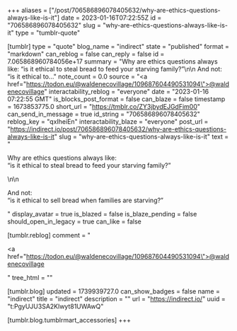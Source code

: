 +++
aliases = ["/post/706586896078405632/why-are-ethics-questions-always-like-is-it"]
date = 2023-01-16T07:22:55Z
id = "706586896078405632"
slug = "why-are-ethics-questions-always-like-is-it"
type = "tumblr-quote"

[tumblr]
type = "quote"
blog_name = "indirect"
state = "published"
format = "markdown"
can_reblog = false
can_reply = false
id = 7.065868960784056e+17
summary = "Why are ethics questions always like: “is it ethical to steal bread to feed your starving family?”\n\n And not: “is it ethical to..."
note_count = 0.0
source = "<a href=\"https://todon.eu/@waldenecovillage/109687604490531094\">@waldenecovillage</a>"
interactability_reblog = "everyone"
date = "2023-01-16 07:22:55 GMT"
is_blocks_post_format = false
can_blaze = false
timestamp = 1673853775.0
short_url = "https://tmblr.co/ZY3jbydEJGdFim00"
can_send_in_message = true
id_string = "706586896078405632"
reblog_key = "qxIheiEn"
interactability_blaze = "everyone"
post_url = "https://indirect.io/post/706586896078405632/why-are-ethics-questions-always-like-is-it"
slug = "why-are-ethics-questions-always-like-is-it"
text = "<p>Why are ethics questions always like:<br/>&ldquo;is it ethical to steal bread to feed your starving family?&rdquo;</p>\n\n<p>And not:<br/>&ldquo;is it ethical to sell bread when families are starving?&rdquo;</p>"
display_avatar = true
is_blazed = false
is_blaze_pending = false
should_open_in_legacy = true
can_like = false

[tumblr.reblog]
comment = "<p><a href=\"https://todon.eu/@waldenecovillage/109687604490531094\">@waldenecovillage</a></p>"
tree_html = ""

[tumblr.blog]
updated = 1739939727.0
can_show_badges = false
name = "indirect"
title = "indirect"
description = ""
url = "https://indirect.io/"
uuid = "t:PgyUJU3SA2Klwyt81UWAwQ"

[tumblr.blog.tumblrmart_accessories]
+++
